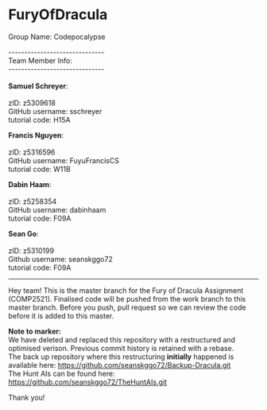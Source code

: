 # FuryOfDracula


Group Name: Codepocalypse

------------------------------ \
Team Member Info:\
------------------------------ \
\
<strong>Samuel Schreyer</strong>:\
\
zID: z5309618 \
GitHub username: sschreyer \
tutorial code: H15A 

<strong>Francis Nguyen</strong>:\
\
zID: z5316596 \
GitHub username: FuyuFrancisCS \
tutorial code: W11B 

<strong>Dabin Haam</strong>: \
\
zID: z5258354\
GitHub username: dabinhaam \
tutorial code: F09A 


<strong>Sean Go</strong>:\
\
zID: z5310199 \
Github username: seanskggo72 \
tutorial code: F09A 

-----------------------------------------------------------------------------------

Hey team! This is the master branch for the Fury of Dracula Assignment (COMP2521).
Finalised code will be pushed from the work branch to this master branch. Before you push, pull request so
we can review the code before it is added to this master.

<strong>Note to marker:</strong> \
We have deleted and replaced this repository with a restructured and optimised verison. Previous commit history is retained with a rebase. 
\
The back up repository where this restructuring <strong>initially</strong> happened is available here: https://github.com/seanskggo72/Backup-Dracula.git
\
The Hunt AIs can be found here: https://github.com/seanskggo72/TheHuntAIs.git

Thank you!
